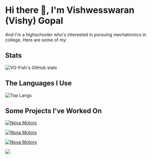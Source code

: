 # Hi there 👋, I'm Vishwesswaran (Vishy) Gopal

And I'm a highschooler who's interested in pursuing mechatronics in college. Here are some of my: 


## Stats
![VG-Fish's GitHub stats](
https://github-readme-stats.vercel.app/api?username=VG-Fish&include_all_commits=true&rank_icon=percentile&theme=moltack&show_icons=true&show=reviews,discussions_started,discussions_answered,prs_merged,prs_merged_percentage)

## The Languages I Use
![Top Langs](https://github-readme-stats.vercel.app/api/top-langs/?username=VG-Fish&theme=moltack&exclude_repo=Windy-City-Hacks-Project&size_weight=0.5&count_weight=0.5)

## Some Projects I've Worked On
[![Nova Motors](https://github-readme-stats.vercel.app/api/pin?username=VG-Fish\&repo=Nova-Motors&theme=moltack&show_owner=true)](https://github.com/VG-Fish/Nova-Motors)

[![Nova Motors](https://github-readme-stats.vercel.app/api/pin?username=VG-Fish\&repo=College-Supplemental-Essay-Helper&theme=moltack&show_owner=true)](https://github.com/VG-Fish/College-Supplemental-Essay-Helper)

[![Nova Motors](https://github-readme-stats.vercel.app/api/pin?username=bearbotics2358\&repo=Smokey-XVII&theme=moltack&show_owner=true)](https://github.com/bearbotics2358/Smokey-XVII)

![](https://komarev.com/ghpvc/?username=VG-Fish&color=blue&abbreviated=true)
<!--
**VG-Fish/VG-Fish** is a ✨ _special_ ✨ repository because its `README.md` (this file) appears on your GitHub profile.

Here are some ideas to get you started:

- 🔭 I’m currently working on ...
- 🌱 I’m currently learning ...
- 👯 I’m looking to collaborate on ...
- 🤔 I’m looking for help with ...
- 💬 Ask me about ...
- 📫 How to reach me: ...
- 😄 Pronouns: ...
- ⚡ Fun fact: ...
-->
